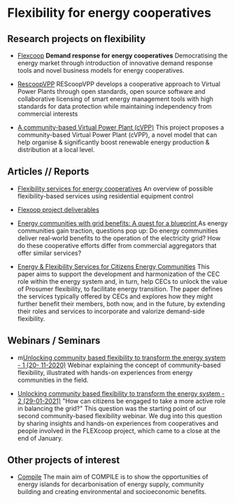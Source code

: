 # Flexibility for energy cooperatives

## Research projects on flexibility

* [Flexcoop](http://www.flexcoop.eu/)
  **Demand response for energy cooperatives**
  Democratising the energy market through introduction of innovative demand response tools and novel business models for energy cooperatives.

* [RescoopVPP](https://www.rescoopvpp.eu/)
  REScoopVPP develops a cooperative approach to Virtual Power Plants through open standards, open source software and collaborative licensing of smart energy management tools with high standards for data protection while maintaining independency from commercial interests

* [A community-based Virtual Power Plant (cVPP)](https://www.nweurope.eu/projects/project-search/cvpp-community-based-virtual-power-plant/)
  This project proposes a community-based Virtual Power Plant (cVPP), a novel model that can help organise & significantly boost renewable energy production & distribution at a local level.


## Articles // Reports

* [Flexibility services for energy cooperatives](https://www.rescoop.eu/uploads/rescoop/downloads/Flexibility-services-for-energy-cooperatives.pdf)
  An overview of possible flexibility-based services using residential equipment control

* [Flexoop project deliverables](http://www.flexcoop.eu/deliverables-and-resources)


* [Energy communities with grid benefits: A quest for a blueprint ](https://www.raponline.org/knowledge-center/energy-communities-with-grid-benefits-a-quest-for-a-blueprint/)
As energy communities gain traction, questions pop up: Do energy communities deliver real‑world benefits to the operation of the electricity grid? How do these cooperative efforts differ from commercial aggregators that offer similar services?

* [Energy & Flexibility Services for Citizens Energy Communities](https://www.usef.energy/new-white-paper-energy-flexibility-services-for-citizens-energy-communities/)
This paper aims to support the development and harmonization of the CEC role within the energy system and, in turn, help CECs to unlock the value of Prosumer flexibility, to facilitate energy transition. The paper defines the services typically offered by CECs and explores how they might further benefit their members, both now, and in the future, by extending their roles and services to incorporate and valorize demand-side flexibility.


## Webinars / Seminars

* m[Unlocking community based flexibility to transform the energy system - 1 (20- 11-2020)](https://www.youtube.com/watch?v=Jq4PgnkSLM4)
Webinar explaining the concept of community-based flexibility, illustrated with hands-on experiences from energy communities in the field.

* [Unlocking community based flexibility to transform the energy system - 2 (29-01-2021)](https://www.rescoopvpp.eu/blog/webinar-recap-unlocking-community-based-flexibility-to-transform-the-energy-5774fd05-3a7c-4863-9a6f-a50403dfed8b)
"How can citizens be engaged to take a more active role in balancing the grid?" This question was the starting point of our second community-based flexibility webinar. We dug into this question by sharing insights and hands-on experiences from cooperatives and people involved in the FLEXcoop project, which came to a close at the end of January.

## Other projects of interest

* [Compile](https://www.compile-project.eu/)
  The main aim of COMPILE is to show the opportunities of energy islands for decarbonisation of energy supply, community building and creating environmental and socioeconomic benefits.
